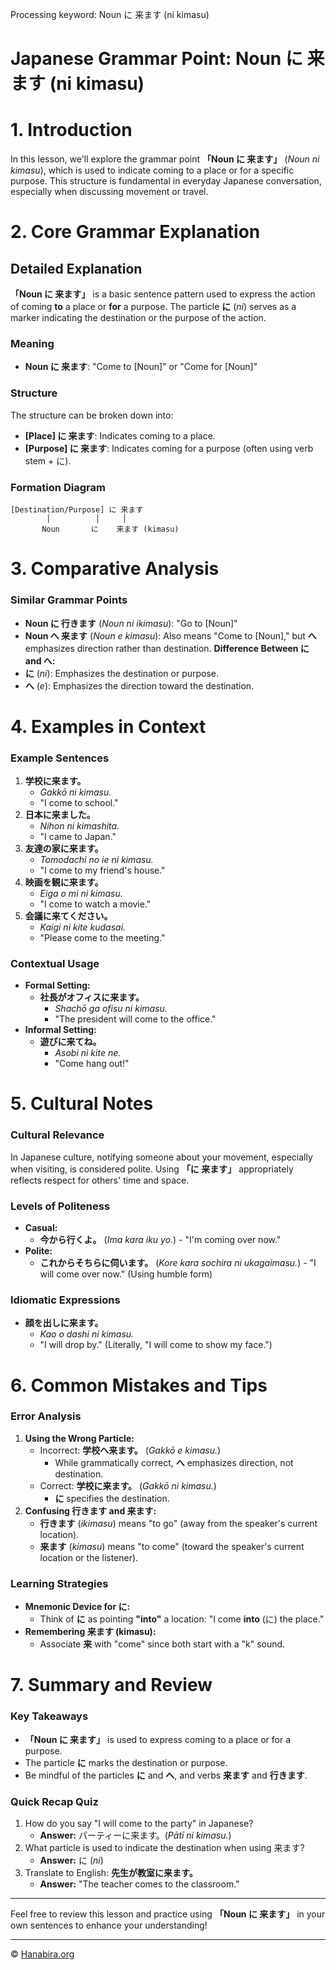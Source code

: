 Processing keyword: Noun に 来ます (ni kimasu)
# Japanese Grammar Point: Noun に 来ます (ni kimasu)
# 1. Introduction
In this lesson, we'll explore the grammar point **「Noun に 来ます」** (*Noun ni kimasu*), which is used to indicate coming to a place or for a specific purpose. This structure is fundamental in everyday Japanese conversation, especially when discussing movement or travel.
# 2. Core Grammar Explanation
## Detailed Explanation
**「Noun に 来ます」** is a basic sentence pattern used to express the action of coming **to** a place or **for** a purpose. The particle **に** (*ni*) serves as a marker indicating the destination or the purpose of the action.
### Meaning
- **Noun に 来ます**: "Come to [Noun]" or "Come for [Noun]"
### Structure
The structure can be broken down into:
- **[Place] に 来ます**: Indicates coming to a place.
- **[Purpose] に 来ます**: Indicates coming for a purpose (often using verb stem + に).
### Formation Diagram
```
[Destination/Purpose] に 来ます
        │          │     │
       Noun       に    来ます (kimasu)
```
# 3. Comparative Analysis
### Similar Grammar Points
- **Noun に 行きます** (*Noun ni ikimasu*): "Go to [Noun]"
- **Noun へ 来ます** (*Noun e kimasu*): Also means "Come to [Noun]," but **へ** emphasizes direction rather than destination.
**Difference Between に and へ:**
- **に** (*ni*): Emphasizes the destination or purpose.
- **へ** (*e*): Emphasizes the direction toward the destination.
# 4. Examples in Context
### Example Sentences
1. **学校に来ます。**
   - *Gakkō ni kimasu.*
   - "I come to school."
2. **日本に来ました。**
   - *Nihon ni kimashita.*
   - "I came to Japan."
3. **友達の家に来ます。**
   - *Tomodachi no ie ni kimasu.*
   - "I come to my friend's house."
4. **映画を観に来ます。**
   - *Eiga o mi ni kimasu.*
   - "I come to watch a movie."
5. **会議に来てください。**
   - *Kaigi ni kite kudasai.*
   - "Please come to the meeting."
### Contextual Usage
- **Formal Setting:** 
  - **社長がオフィスに来ます。**
    - *Shachō ga ofisu ni kimasu.*
    - "The president will come to the office."
- **Informal Setting:**
  - **遊びに来てね。**
    - *Asobi ni kite ne.*
    - "Come hang out!"
# 5. Cultural Notes
### Cultural Relevance
In Japanese culture, notifying someone about your movement, especially when visiting, is considered polite. Using **「に 来ます」** appropriately reflects respect for others' time and space.
### Levels of Politeness
- **Casual:** 
  - **今から行くよ。** (*Ima kara iku yo.*) - "I'm coming over now."
- **Polite:**
  - **これからそちらに伺います。** (*Kore kara sochira ni ukagaimasu.*) - "I will come over now." (Using humble form)
### Idiomatic Expressions
- **顔を出しに来ます。**
  - *Kao o dashi ni kimasu.*
  - "I will drop by." (Literally, "I will come to show my face.")
# 6. Common Mistakes and Tips
### Error Analysis
1. **Using the Wrong Particle:**
   - Incorrect: **学校へ来ます。** (*Gakkō e kimasu.*)
     - While grammatically correct, **へ** emphasizes direction, not destination.
   - Correct: **学校に来ます。** (*Gakkō ni kimasu.*)
     - **に** specifies the destination.
2. **Confusing 行きます and 来ます:**
   - **行きます** (*ikimasu*) means "to go" (away from the speaker's current location).
   - **来ます** (*kimasu*) means "to come" (toward the speaker's current location or the listener).
### Learning Strategies
- **Mnemonic Device for に:**
  - Think of **に** as pointing **"into"** a location: "I come **into** (に) the place."
- **Remembering 来ます (kimasu):**
  - Associate **来** with "come" since both start with a "k" sound.
# 7. Summary and Review
### Key Takeaways
- **「Noun に 来ます」** is used to express coming to a place or for a purpose.
- The particle **に** marks the destination or purpose.
- Be mindful of the particles **に** and **へ**, and verbs **来ます** and **行きます**.
### Quick Recap Quiz
1. How do you say "I will come to the party" in Japanese?
   - **Answer:** パーティーに来ます。(*Pātī ni kimasu.*)
2. What particle is used to indicate the destination when using 来ます?
   - **Answer:** に (*ni*)
3. Translate to English: **先生が教室に来ます。**
   - **Answer:** "The teacher comes to the classroom."

---
Feel free to review this lesson and practice using **「Noun に 来ます」** in your own sentences to enhance your understanding!


---

© [Hanabira.org](https://hanabira.org)
